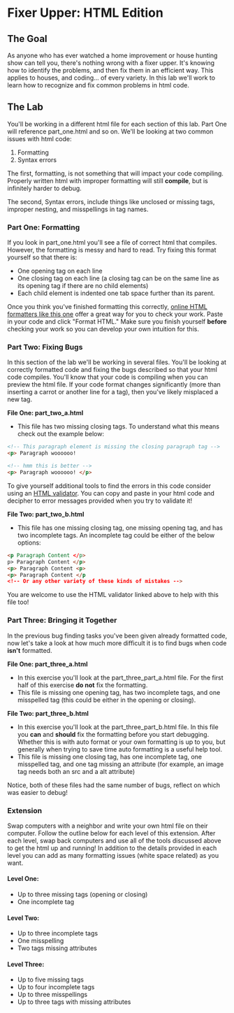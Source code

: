 # Fixer Upper: HTML Edition

## The Goal

As anyone who has ever watched a home improvement or house hunting show can tell you, there's nothing wrong with a fixer upper. It's knowing how to identify the problems, and then fix them in an efficient way. This applies to houses, and coding... of every variety. In this lab we'll work to learn how to recognize and fix common problems in html code.

## The Lab

You'll be working in a different html file for each section of this lab. Part One will reference part_one.html and so on. We'll be looking at two common issues with html code:
  1. Formatting
  2. Syntax errors

The first, formatting, is not something that will impact your code compiling. Properly written html with improper formatting will still **compile**, but is infinitely harder to debug.

The second, Syntax errors, include things like unclosed or missing tags, improper nesting, and misspellings in tag names.

### Part One: Formatting
If you look in part_one.html you'll see a file of correct html that compiles. However, the formatting is messy and hard to read. Try fixing this format yourself so that there is:
* One opening tag on each line
* One closing tag on each line (a closing tag can be on the same line as its opening tag if there are no child elements)
* Each child element is indented one tab space further than its parent.

Once you think you've finished formatting this correctly, [online HTML formatters like this one](https://jsonformatter.org/html-validator) offer a great way for you to check your work. Paste in your code and click "Format HTML." Make sure you finish yourself **before** checking your work so you can develop your own intuition for this. 


### Part Two: Fixing Bugs
In this section of the lab we'll be working in several files. You'll be looking at correctly formatted code and fixing the bugs described so that your html code compiles. You'll know that your code is compiling when you can preview the html file. If your code format changes significantly (more than inserting a carrot or another line for a tag), then you've likely misplaced a new tag.

**File One: part_two_a.html**
  * This file has two missing closing tags. To understand what this means check out the example below:

  ```HTML
  <!-- This paragraph element is missing the closing paragraph tag -->
  <p> Paragraph woooooo!
  ```

  ```HTML
  <!-- hmm this is better -->
  <p> Paragraph woooooo! </p>
  ```

To give yourself additional tools to find the errors in this code consider using an [HTML validator](https://validator.w3.org/nu/#textarea). You can copy and paste in your html code and decipher to error messages provided when you try to validate it!

**File Two: part_two_b.html**
  * This file has one missing closing tag, one missing opening tag, and has two incomplete tags. An incomplete tag could be either of the below options:

  ```html
  <p Paragraph Content </p>
  p> Paragraph Content </p>
  <p> Paragraph Content <p>
  <p> Paragraph Content </p
  <!-- Or any other variety of these kinds of mistakes -->
  ```

You are welcome to use the HTML validator linked above to help with this file too!

### Part Three: Bringing it Together

In the previous bug finding tasks you've been given already formatted code, now let's take a look at how much more difficult it is to find bugs when code **isn't** formatted.

**File One: part_three_a.html**
* In this exercise you'll look at the part_three_part_a.html file. For the first half of this exercise **do not** fix the formatting.
* This file is missing one opening tag, has two incomplete tags, and one misspelled tag (this could be either in the opening or closing).

**File Two: part_three_b.html**
* In this exercise you'll look at the part_three_part_b.html file. In this file you **can** and **should** fix the formatting before you start debugging. Whether this is with auto format or your own formatting is up to you, but generally when trying to save time auto formatting is a useful help tool.
* This file is missing one closing tag, has one incomplete tag, one misspelled tag, and one tag missing an attribute (for example, an image tag needs both an src and a alt attribute)

Notice, both of these files had the same number of bugs, reflect on which was easier to debug!

### Extension
Swap computers with a neighbor and write your own html file on their computer. Follow the outline below for each level of this extension. After each level, swap back computers and use all of the tools discussed above to get the html up and running! In addition to the details provided in each level you can add as many formatting issues (white space related) as you want.

#### Level One:
* Up to three missing tags (opening or closing)
* One incomplete tag

#### Level Two:
* Up to three incomplete tags
* One misspelling
* Two tags missing attributes

#### Level Three:
* Up to five missing tags
* Up to four incomplete tags
* Up to three misspellings
* Up to three tags with missing attributes
